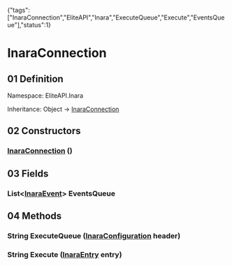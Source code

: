 {"tags":["InaraConnection","EliteAPI","Inara","ExecuteQueue","Execute","EventsQueue"],"status":1}

# InaraConnection

## 01 Definition

Namespace: <span class='code'>EliteAPI.Inara</span>

Inheritance: <span class='code'>Object</span> → <span class='code'>[InaraConnection](../../EliteAPI/Inara/InaraConnection.html)</span>

## 02 Constructors

### <span class='code'>[InaraConnection](../../EliteAPI/Inara/InaraConnection.html)</span> ()

## 03 Fields

### <span class='code'>List<[InaraEvent](../../EliteAPI/Inara/InaraEvent.html)></span> EventsQueue

## 04 Methods

### <span class='code'>String</span> ExecuteQueue (<span class='code'>[InaraConfiguration](../../EliteAPI/Inara/InaraConfiguration.html)</span> header)

### <span class='code'>String</span> Execute (<span class='code'>[InaraEntry](../../EliteAPI/Inara/InaraEntry.html)</span> entry)

